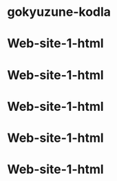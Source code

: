 # gokyuzune-kodla
# Web-site-1-html
# Web-site-1-html
# Web-site-1-html
# Web-site-1-html
# Web-site-1-html
